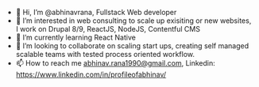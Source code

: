 - 👋 Hi, I’m @abhinavrana, Fullstack Web developer
- 👀 I’m interested in web consulting to scale up exisiting or new websites, I work on Drupal 8/9, ReactJS, NodeJS, Contentful CMS
- 🌱 I’m currently learning React Native
- 💞️ I’m looking to collaborate on scaling start ups, creating self managed scalable teams with tested process oriented workflow.
- 📫 How to reach me abhinav.rana1990@gmail.com, Linkedin: https://www.linkedin.com/in/profileofabhinav/ 

<!---
abhinavrana/abhinavrana is a ✨ special ✨ repository because its `README.md` (this file) appears on your GitHub profile.
You can click the Preview link to take a look at your changes.
--->
